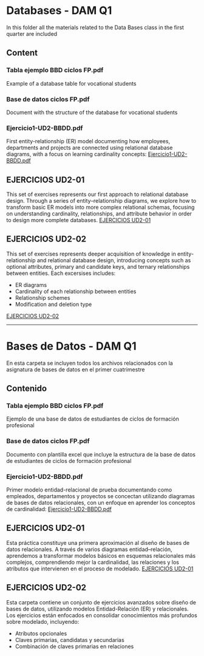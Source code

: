 # Databases - DAM Q1

In this folder all the materials related to the Data Bases class in the first quarter are included

## Content

### Tabla ejemplo BBD ciclos FP.pdf 
Example of a database table for vocational students 

### Base de datos ciclos FP.pdf
Document with the structure of the database for vocational students

### Ejercicio1-UD2-BBDD.pdf

First entity-relationship (ER) model documenting how employees, departments and projects are connected using relational database diagrams, with a focus on learning cardinality concepts: 
[Ejercicio1-UD2-BBDD.pdf](Ejercicio1-UD2-BBDD.pdf)

## EJERCICIOS UD2-01

This set of exercises represents our first approach to relational database design.
Through a series of entity–relationship diagrams, we explore how to transform basic ER models into more complex relational schemas, focusing on understanding cardinality, relationships, and attribute behavior in order to design more complete databases. [EJERCICIOS UD2-01](./EJERCICIOS%20UD2-01/)

## EJERCICIOS UD2-02
This set of exercises represents deeper acquisition of knowledge in entity-relationship and relational database design, introducing concepts such as optional attributes, primary and candidate keys, and ternary relationships between entities. Each excersises includes:

- ER diagrams
- Cardinality of each relationship between entities
- Relationship schemes
- Modification and deletion type

[EJERCICIOS UD2-02](./EJERCICIOS%20UD2-02/)


-----------

# Bases de Datos - DAM Q1

En esta carpeta se incluyen todos los archivos relacionados con la asignatura de bases de datos en el primer cuatrimestre

## Contenido

### Tabla ejemplo BBD ciclos FP.pdf
Ejemplo de una base de datos de estudiantes de ciclos de formación profesional

### Base de datos ciclos FP.pdf
Documento con plantilla excel que incluye la estructura de la base de datos de estudiantes de ciclos de formación profesional

### Ejercicio1-UD2-BBDD.pdf

Primer modelo entidad-relacional de prueba documentando como empleados, departamentos y proyectos se concectan utilizando diagramas de bases de datos relacionales, con un enfoque en aprender los conceptos de cardinalidad: [Ejercicio1-UD2-BBDD.pdf](Ejercicio1-UD2-BBDD.pdf)

## EJERCICIOS UD2-01

Esta práctica constituye una primera aproximación al diseño de bases de datos relacionales.
A través de varios diagramas entidad–relación, aprendemos a transformar modelos básicos en esquemas relacionales más complejos, comprendiendo mejor la cardinalidad, las relaciones y los atributos que intervienen en el proceso de modelado. [EJERCICIOS UD2-01](./EJERCICIOS%20UD2-01/)

## EJERCICIOS UD2-02
Esta carpeta contiene un conjunto de ejercicios avanzados sobre diseño de bases de datos, utilizando modelos Entidad-Relación (ER) y relacionales.  
Los ejercicios están enfocados en consolidar conocimientos más profundos sobre modelado, incluyendo:

- Atributos opcionales
- Claves primarias, candidatas y secundarias
- Combinación de claves primarias en relaciones

